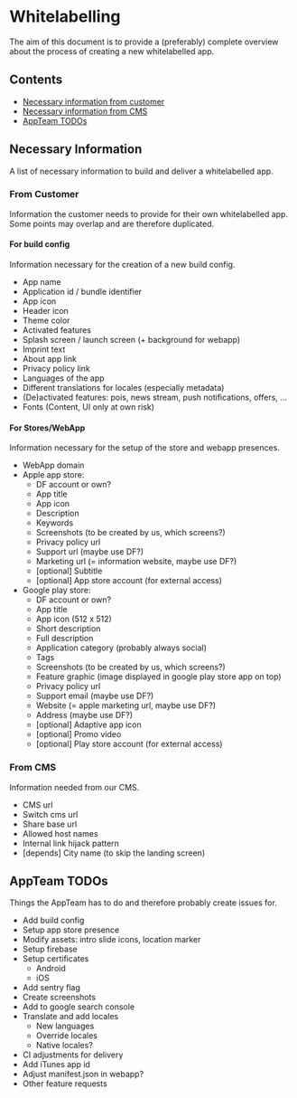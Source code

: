 # Whitelabelling

The aim of this document is to provide a (preferably) complete overview about the process of creating a new whitelabelled app.

## Contents
* [Necessary information from customer](#from-customer)
* [Necessary information from CMS](#from-cms)
* [AppTeam TODOs](#appteam-todos)

## Necessary Information

A list of necessary information to build and deliver a whitelabelled app.

### From Customer

Information the customer needs to provide for their own whitelabelled app.
Some points may overlap and are therefore duplicated.

#### For build config

Information necessary for the creation of a new build config.

* App name
* Application id / bundle identifier
* App icon
* Header icon
* Theme color
* Activated features
* Splash screen / launch screen (+ background for webapp)
* Imprint text
* About app link
* Privacy policy link
* Languages of the app
* Different translations for locales (especially metadata)
* (De)activated features: pois, news stream, push notifications, offers, ...
* Fonts (Content, UI only at own risk)

#### For Stores/WebApp

Information necessary for the setup of the store and webapp presences.

* WebApp domain
* Apple app store:
    * DF account or own?
    * App title
    * App icon
    * Description
    * Keywords
    * Screenshots (to be created by us, which screens?)
    * Privacy policy url
    * Support url (maybe use DF?)
    * Marketing url (= information website, maybe use DF?)
    * [optional] Subtitle
    * [optional] App store account (for external access)
* Google play store: 
    * DF account or own?
    * App title
    * App icon (512 x 512)
    * Short description
    * Full description
    * Application category (probably always social)
    * Tags
    * Screenshots (to be created by us, which screens?)
    * Feature graphic (image displayed in google play store app on top)
    * Privacy policy url
    * Support email (maybe use DF?)
    * Website (= apple marketing url, maybe use DF?)
    * Address (maybe use DF?)
    * [optional] Adaptive app icon
    * [optional] Promo video
    * [optional] Play store account (for external access)

### From CMS

Information needed from our CMS.

* CMS url
* Switch cms url
* Share base url
* Allowed host names
* Internal link hijack pattern
* [depends] City name (to skip the landing screen)

## AppTeam TODOs

Things the AppTeam has to do and therefore probably create issues for.

* Add build config
* Setup app store presence
* Modify assets: intro slide icons, location marker
* Setup firebase
* Setup certificates
    * Android
    * iOS
* Add sentry flag
* Create screenshots
* Add to google search console
* Translate and add locales
    * New languages
    * Override locales
    * Native locales?
* CI adjustments for delivery
* Add iTunes app id
* Adjust manifest.json in webapp?
* Other feature requests
